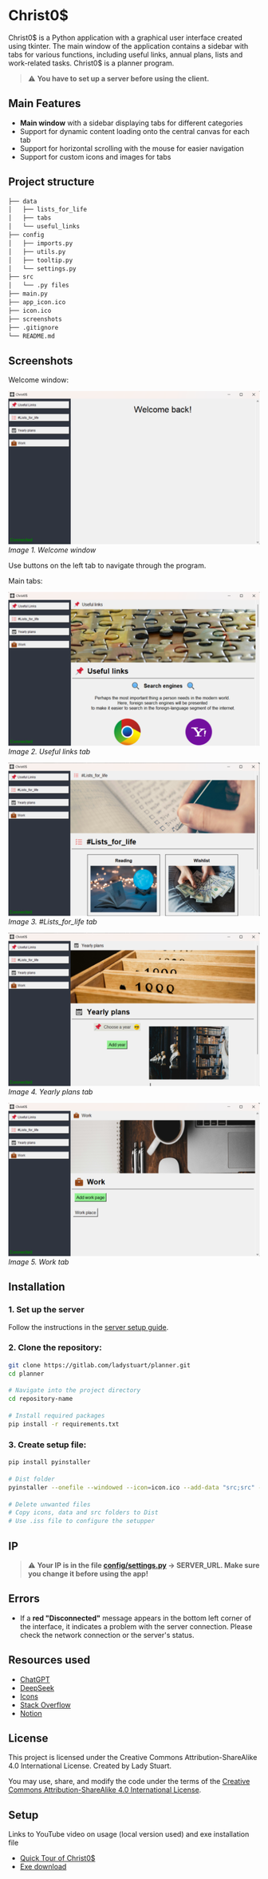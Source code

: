 # Christ0$

Christ0$ is a Python application with a graphical user interface created using tkinter. 
The main window of the application contains a sidebar with tabs for various functions, including useful links, annual plans, lists and work-related tasks.
Christ0$ is a planner program. 

> ⚠️ **You have to set up a server before using the client.**

## Main Features

- **Main window** with a sidebar displaying tabs for different categories
- Support for dynamic content loading onto the central canvas for each tab
- Support for horizontal scrolling with the mouse for easier navigation
- Support for custom icons and images for tabs

## Project structure

```bash
├── data
│   ├── lists_for_life
│   ├── tabs
│   └── useful_links
├── config
│   ├── imports.py
│   ├── utils.py
│   ├── tooltip.py
│   └── settings.py
├── src
│   └── .py files
├── main.py
├── app_icon.ico
├── icon.ico
├── screenshots
├── .gitignore
└── README.md
```

## Screenshots

Welcome window:

![Welcome window](/screenshots/main_window.png)
*Image 1. Welcome window*

Use buttons on the left tab to navigate through the program.

Main tabs:

![Useful links tab](/screenshots/useful_links_tab.png)
*Image 2. Useful links tab*

![Lists for life tab](/screenshots/lists_for_life_tab.png)
*Image 3. #Lists_for_life tab*

![Yearly plans tab](/screenshots/yearly_plans_tab.png)
*Image 4. Yearly plans tab*

![Work tab](/screenshots/work_tab.png)
*Image 5. Work tab*

## Installation


### 1. Set up the server

Follow the instructions in the [server setup guide](../backend/README.md).

### 2. Clone the repository:
   ```bash
   git clone https://gitlab.com/ladystuart/planner.git
   cd planner
   
   # Navigate into the project directory
   cd repository-name

   # Install required packages
   pip install -r requirements.txt
   ```

### 3. Create setup file:
   ```bash
   pip install pyinstaller
   
   # Dist folder
   pyinstaller --onefile --windowed --icon=icon.ico --add-data "src;src" --add-data "data;data" --add-data "config;config" main.py

   # Delete unwanted files
   # Copy icons, data and src folders to Dist
   # Use .iss file to configure the setupper
   ```
## IP

> ⚠️ **Your IP is in the file [config/settings.py](../frontend/config/settings.py) -> SERVER_URL. Make sure you change it before using the app!**

## Errors

- If a **red "Disconnected"** message appears in the bottom left corner of the interface, it indicates a problem with the server connection. Please check the network connection or the server's status.


## Resources used

- [ChatGPT](https://chat.openai.com/)
- [DeepSeek](https://www.deepseek.com/)
- [Icons](https://icons8.com/icons)
- [Stack Overflow](https://stackoverflow.com/)
- [Notion](https://www.notion.so/)

## License
This project is licensed under the Creative Commons Attribution-ShareAlike 4.0 International License.
Created by Lady Stuart.

You may use, share, and modify the code under the terms of the [Creative Commons Attribution-ShareAlike 4.0 International License](https://creativecommons.org/licenses/by-sa/4.0/).

## Setup

Links to YouTube video on usage (local version used) and exe installation file
- [Quick Tour of Christ0$](https://www.youtube.com/watch?v=y4QgQ3A3YJw&feature=youtu.be)
- [Exe download](https://drive.google.com/file/d/1_sMcZ3WBRUrjJwHVhFl-F52EtoIHfvTM/view?usp=sharing)